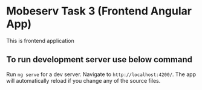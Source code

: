 # Mobeserv Task 3 (Frontend Angular App)

This is frontend application

## To run development server use below command

Run `ng serve` for a dev server. Navigate to `http://localhost:4200/`. The app will automatically reload if you change any of the source files.
